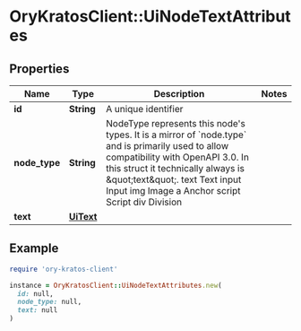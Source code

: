 # OryKratosClient::UiNodeTextAttributes

## Properties

| Name | Type | Description | Notes |
| ---- | ---- | ----------- | ----- |
| **id** | **String** | A unique identifier |  |
| **node_type** | **String** | NodeType represents this node&#39;s types. It is a mirror of &#x60;node.type&#x60; and is primarily used to allow compatibility with OpenAPI 3.0.  In this struct it technically always is \&quot;text\&quot;. text Text input Input img Image a Anchor script Script div Division |  |
| **text** | [**UiText**](UiText.md) |  |  |

## Example

```ruby
require 'ory-kratos-client'

instance = OryKratosClient::UiNodeTextAttributes.new(
  id: null,
  node_type: null,
  text: null
)
```

